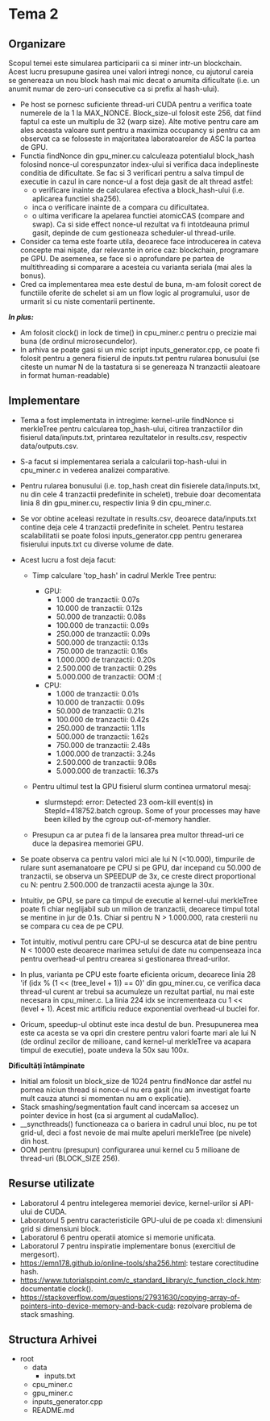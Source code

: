 # Tema 2

Organizare
-
Scopul temei este simularea participarii ca si miner intr-un blockchain. Acest lucru presupune gasirea unei valori intregi nonce, cu ajutorul careia se genereaza un nou block hash mai mic decat o anumita dificultate (i.e. un anumit numar de zero-uri consecutive ca si prefix al hash-ului).

* Pe host se pornesc suficiente thread-uri CUDA pentru a verifica toate numerele de la 1 la MAX_NONCE. Block_size-ul folosit este 256, dat fiind faptul ca este un multiplu de 32 (warp size). Alte motive pentru care am ales aceasta valoare sunt pentru a maximiza occupancy si pentru ca am observat ca se foloseste in majoritatea laboratoarelor de ASC la partea de GPU.
* Functia findNonce din gpu_miner.cu calculeaza potentialul block_hash folosind nonce-ul corespunzator index-ului si verifica daca indeplineste conditia de dificultate. Se fac si 3 verificari pentru a salva timpul de executie in cazul in care nonce-ul a fost deja gasit de alt thread astfel:
  - o verificare inainte de calcularea efectiva a block_hash-ului (i.e. aplicarea functiei sha256).
  - inca o verificare inainte de a compara cu dificultatea.
  - o ultima verificare la apelarea functiei atomicCAS (compare and swap). Ca si side effect nonce-ul rezultat va fi intotdeauna primul gasit, depinde de cum gestioneaza scheduler-ul thread-urile.
* Consider ca tema este foarte utila, deoarece face introducerea in cateva concepte mai nișate, dar relevante in orice caz: blockchain, programare pe GPU. De asemenea, se face si o aprofundare pe partea de multithreading si comparare a acesteia cu varianta seriala (mai ales la bonus).
* Cred ca implementarea mea este destul de buna, m-am folosit corect de functiile oferite de schelet si am un flow logic al programului, usor de urmarit si cu niste comentarii pertinente.

***In plus:***

* Am folosit clock() in lock de time() in cpu_miner.c pentru o precizie mai buna (de ordinul microsecundelor).
* In arhiva se poate gasi si un mic script inputs_generator.cpp, ce poate fi folosit pentru a genera fisierul de inputs.txt pentru rularea bonusului (se citeste un numar N de la tastatura si se genereaza N tranzactii aleatoare in format human-readable)


Implementare
-
* Tema a fost implementata in intregime: kernel-urile findNonce si merkleTree pentru calcularea top_hash-ului, citirea tranzactiilor din fisierul data/inputs.txt, printarea rezultatelor in results.csv, respectiv data/outputs.csv.
* S-a facut si implementarea seriala a calcularii top-hash-ului in cpu_miner.c in vederea analizei comparative.
* Pentru rularea bonusului (i.e. top_hash creat din fisierele data/inputs.txt, nu din cele 4 tranzactii predefinite in schelet), trebuie doar decomentata linia 8 din gpu_miner.cu, respectiv linia 9 din cpu_miner.c.
* Se vor obtine aceleasi rezultate in results.csv, deoarece data/inputs.txt contine deja cele 4 tranzactii predefinite in schelet. Pentru testarea scalabilitatii se poate folosi inputs_generator.cpp pentru generarea fisierului inputs.txt cu diverse volume de date.
* Acest lucru a fost deja facut:

  * Timp calculare 'top_hash' in cadrul Merkle Tree pentru:
      * GPU:
        - 1.000 de tranzactii: 0.07s
        - 10.000 de tranzactii: 0.12s
        - 50.000 de tranzactii: 0.08s
        - 100.000 de tranzactii: 0.09s
        - 250.000 de tranzactii: 0.09s
        - 500.000 de tranzactii: 0.13s
        - 750.000 de tranzactii: 0.16s
        - 1.000.000 de tranzactii: 0.20s
        - 2.500.000 de tranzactii: 0.29s
        - 5.000.000 de tranzactii: OOM :(
      * CPU:
        - 1.000 de tranzactii: 0.01s
        - 10.000 de tranzactii: 0.09s
        - 50.000 de tranzactii: 0.21s
        - 100.000 de tranzactii: 0.42s
        - 250.000 de tranzactii: 1.11s
        - 500.000 de tranzactii: 1.62s
        - 750.000 de tranzactii: 2.48s
        - 1.000.000 de tranzactii: 3.24s
        - 2.500.000 de tranzactii: 9.08s
        - 5.000.000 de tranzactii: 16.37s

  * Pentru ultimul test la GPU fisierul slurm continea urmatorul mesaj:
    * slurmstepd: error: Detected 23 oom-kill event(s)
    in StepId=418752.batch cgroup. Some of your
    processes may have been killed by the cgroup
    out-of-memory handler.
  * Presupun ca ar putea fi de la lansarea prea multor thread-uri ce duce la depasirea memoriei GPU.
* Se poate observa ca pentru valori mici ale lui N (<10.000), timpurile de rulare sunt asemanatoare pe CPU si pe GPU, dar incepand cu 50.000 de tranzactii, se observa un SPEEDUP de 3x, ce creste direct proportional cu N: pentru 2.500.000 de tranzactii acesta ajunge la 30x.
* Intuitiv, pe GPU, se pare ca timpul de executie al kernel-ului merkleTree poate fi chiar neglijabil sub un milion de tranzactii, deoarece timpul total se mentine in jur de 0.1s. Chiar si pentru N > 1.000.000, rata cresterii nu se compara cu cea de pe CPU.
* Tot intuitiv, motivul pentru care CPU-ul se descurca atat de bine pentru N < 10000 este deoarece marimea setului de date nu compenseaza inca pentru overhead-ul pentru crearea si gestionarea thread-urilor.
* In plus, varianta pe CPU este foarte eficienta oricum, deoarece linia 28 'if (idx % (1 << (tree_level + 1)) == 0)' din gpu_miner.cu, ce verifica daca thread-ul curent ar trebui sa acumuleze un rezultat partial, nu mai este necesara in cpu_miner.c. La linia 224 idx se incrementeaza cu 1 << (level + 1). Acest mic artificiu reduce exponential overhead-ul buclei for.
* Oricum, speedup-ul obtinut este inca destul de bun. Presupunerea mea este ca acesta se va opri din crestere pentru valori foarte mari ale lui N (de ordinul zecilor de milioane, cand kernel-ul merkleTree va acapara timpul de executie), poate undeva la 50x sau 100x.

**Dificultăți întâmpinate**

* Initial am folosit un block_size de 1024 pentru findNonce dar astfel nu pornea niciun thread si nonce-ul nu era gasit (nu am investigat foarte mult cauza atunci si momentan nu am o explicatie).
* Stack smashing/segmentation fault cand incercam sa accesez un pointer device in host (ca si argument al cudaMalloc).
* __syncthreads() functioneaza ca o bariera in cadrul unui bloc, nu pe tot grid-ul, deci a fost nevoie de mai multe apeluri merkleTree (pe nivele) din host.
* OOM pentru (presupun) configurarea unui kernel cu 5 milioane de thread-uri (BLOCK_SIZE 256).

Resurse utilizate
-
* Laboratorul 4 pentru intelegerea memoriei device, kernel-urilor si API-ului de CUDA.
* Laboratorul 5 pentru caracteristicile GPU-ului de pe coada xl: dimensiuni grid si dimensiuni block.
* Laboratorul 6 pentru operatii atomice si memorie unificata.
* Laboratorul 7 pentru inspiratie implementare bonus (exercitiul de mergesort).
* https://emn178.github.io/online-tools/sha256.html: testare corectitudine hash.
* https://www.tutorialspoint.com/c_standard_library/c_function_clock.htm: documentatie clock().
* https://stackoverflow.com/questions/27931630/copying-array-of-pointers-into-device-memory-and-back-cuda: rezolvare problema de stack smashing.

Structura Arhivei
-

- root
  - data
    - inputs.txt
  - cpu_miner.c
  - gpu_miner.c
  - inputs_generator.cpp
  - README.md
